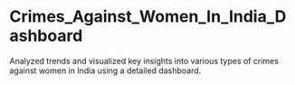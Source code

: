 # Crimes_Against_Women_In_India_Dashboard
Analyzed trends and visualized key insights into various types of crimes against women in India using a detailed dashboard.
